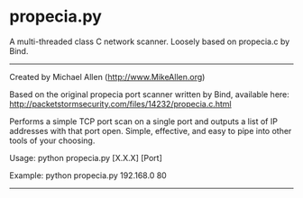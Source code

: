 propecia.py
===========

A multi-threaded class C network scanner. Loosely based on propecia.c by Bind.

-----

Created by Michael Allen (http://www.MikeAllen.org)

Based on the original propecia port scanner written by Bind, available here:
    http://packetstormsecurity.com/files/14232/propecia.c.html

Performs a simple TCP port scan on a single port and outputs a list of IP 
addresses with that port open. Simple, effective, and easy to pipe into
other tools of your choosing.

Usage: python propecia.py [X.X.X] [Port]

Example: python propecia.py 192.168.0 80 

-----



